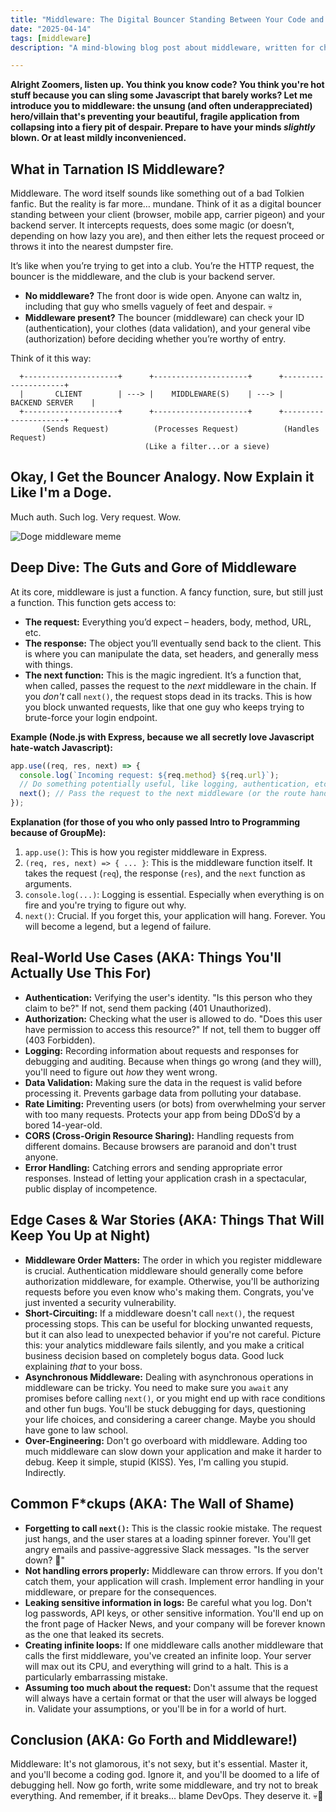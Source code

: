 ```yaml
---
title: "Middleware: The Digital Bouncer Standing Between Your Code and Eternal Despair"
date: "2025-04-14"
tags: [middleware]
description: "A mind-blowing blog post about middleware, written for chaotic Gen Z engineers. Prepare to question reality."

---
```


**Alright Zoomers, listen up. You think you know code? You think you're hot stuff because you can sling some Javascript that barely works? Let me introduce you to middleware: the unsung (and often underappreciated) hero/villain that's preventing your beautiful, fragile application from collapsing into a fiery pit of despair. Prepare to have your minds *slightly* blown. Or at least mildly inconvenienced.**

## What in Tarnation IS Middleware?

Middleware. The word itself sounds like something out of a bad Tolkien fanfic. But the reality is far more… mundane. Think of it as a digital bouncer standing between your client (browser, mobile app, carrier pigeon) and your backend server. It intercepts requests, does some magic (or doesn’t, depending on how lazy you are), and then either lets the request proceed or throws it into the nearest dumpster fire.

It’s like when you’re trying to get into a club. You’re the HTTP request, the bouncer is the middleware, and the club is your backend server.

*   **No middleware?** The front door is wide open. Anyone can waltz in, including that guy who smells vaguely of feet and despair. 💀
*   **Middleware present?** The bouncer (middleware) can check your ID (authentication), your clothes (data validation), and your general vibe (authorization) before deciding whether you’re worthy of entry.

Think of it this way:

```ascii
  +---------------------+      +---------------------+      +---------------------+
  |       CLIENT        | ---> |    MIDDLEWARE(S)    | ---> |   BACKEND SERVER    |
  +---------------------+      +---------------------+      +---------------------+
       (Sends Request)          (Processes Request)          (Handles Request)
                              (Like a filter...or a sieve)
```

## Okay, I Get the Bouncer Analogy. Now Explain it Like I'm a Doge.

Much auth. Such log. Very request. Wow.

![Doge middleware meme](https://i.imgflip.com/1jngwn.jpg)

## Deep Dive: The Guts and Gore of Middleware

At its core, middleware is just a function. A fancy function, sure, but still just a function. This function gets access to:

*   **The request:** Everything you’d expect – headers, body, method, URL, etc.
*   **The response:** The object you’ll eventually send back to the client. This is where you can manipulate the data, set headers, and generally mess with things.
*   **The next function:** This is the magic ingredient. It’s a function that, when called, passes the request to the *next* middleware in the chain. If you *don't* call `next()`, the request stops dead in its tracks. This is how you block unwanted requests, like that one guy who keeps trying to brute-force your login endpoint.

**Example (Node.js with Express, because we all secretly love Javascript hate-watch Javascript):**

```javascript
app.use((req, res, next) => {
  console.log(`Incoming request: ${req.method} ${req.url}`);
  // Do something potentially useful, like logging, authentication, etc.
  next(); // Pass the request to the next middleware (or the route handler)
});
```

**Explanation (for those of you who only passed Intro to Programming because of GroupMe):**

1.  `app.use()`: This is how you register middleware in Express.
2.  `(req, res, next) => { ... }`: This is the middleware function itself. It takes the request (`req`), the response (`res`), and the `next` function as arguments.
3.  `console.log(...)`: Logging is essential. Especially when everything is on fire and you're trying to figure out why.
4.  `next()`: Crucial. If you forget this, your application will hang. Forever. You will become a legend, but a legend of failure.

## Real-World Use Cases (AKA: Things You'll Actually Use This For)

*   **Authentication:** Verifying the user's identity. "Is this person who they claim to be?" If not, send them packing (401 Unauthorized).
*   **Authorization:** Checking what the user is allowed to do. "Does this user have permission to access this resource?" If not, tell them to bugger off (403 Forbidden).
*   **Logging:** Recording information about requests and responses for debugging and auditing. Because when things go wrong (and they will), you'll need to figure out *how* they went wrong.
*   **Data Validation:** Making sure the data in the request is valid before processing it. Prevents garbage data from polluting your database.
*   **Rate Limiting:** Preventing users (or bots) from overwhelming your server with too many requests. Protects your app from being DDoS’d by a bored 14-year-old.
*   **CORS (Cross-Origin Resource Sharing):** Handling requests from different domains. Because browsers are paranoid and don't trust anyone.
*   **Error Handling:** Catching errors and sending appropriate error responses. Instead of letting your application crash in a spectacular, public display of incompetence.

## Edge Cases & War Stories (AKA: Things That Will Keep You Up at Night)

*   **Middleware Order Matters:** The order in which you register middleware is crucial. Authentication middleware should generally come before authorization middleware, for example. Otherwise, you'll be authorizing requests before you even know who's making them. Congrats, you've just invented a security vulnerability.
*   **Short-Circuiting:** If a middleware doesn't call `next()`, the request processing stops. This can be useful for blocking unwanted requests, but it can also lead to unexpected behavior if you're not careful. Picture this: your analytics middleware fails silently, and you make a critical business decision based on completely bogus data. Good luck explaining *that* to your boss.
*   **Asynchronous Middleware:** Dealing with asynchronous operations in middleware can be tricky. You need to make sure you `await` any promises before calling `next()`, or you might end up with race conditions and other fun bugs. You'll be stuck debugging for days, questioning your life choices, and considering a career change. Maybe you should have gone to law school.
*   **Over-Engineering:** Don't go overboard with middleware. Adding too much middleware can slow down your application and make it harder to debug. Keep it simple, stupid (KISS). Yes, I'm calling you stupid. Indirectly.

## Common F*ckups (AKA: The Wall of Shame)

*   **Forgetting to call `next()`:** This is the classic rookie mistake. The request just hangs, and the user stares at a loading spinner forever. You'll get angry emails and passive-aggressive Slack messages. "Is the server down? :thinking:"
*   **Not handling errors properly:** Middleware can throw errors. If you don't catch them, your application will crash. Implement error handling in your middleware, or prepare for the consequences.
*   **Leaking sensitive information in logs:** Be careful what you log. Don't log passwords, API keys, or other sensitive information. You'll end up on the front page of Hacker News, and your company will be forever known as the one that leaked its secrets.
*   **Creating infinite loops:** If one middleware calls another middleware that calls the first middleware, you've created an infinite loop. Your server will max out its CPU, and everything will grind to a halt. This is a particularly embarrassing mistake.
*   **Assuming too much about the request:** Don't assume that the request will always have a certain format or that the user will always be logged in. Validate your assumptions, or you'll be in for a world of hurt.

## Conclusion (AKA: Go Forth and Middleware!)

Middleware: It's not glamorous, it's not sexy, but it's essential. Master it, and you'll become a coding god. Ignore it, and you'll be doomed to a life of debugging hell. Now go forth, write some middleware, and try not to break everything. And remember, if it breaks... blame DevOps. They deserve it. 💀🙏
